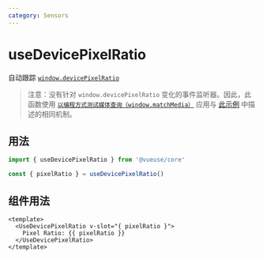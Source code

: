 ```yaml
---
category: Sensors
---
```


# useDevicePixelRatio

自动跟踪 [`window.devicePixelRatio`](https://developer.mozilla.org/docs/Web/API/Window/devicePixelRatio)

> 注意：没有针对 `window.devicePixelRatio` 变化的事件监听器。因此，此函数使用 [`以编程方式测试媒体查询（window.matchMedia）`](https://developer.mozilla.org/en-US/docs/Web/CSS/Media_Queries/Testing_media_queries) 应用与 [此示例](https://developer.mozilla.org/en-US/docs/Web/API/Window/devicePixelRatio#monitoring_screen_resolution_or_zoom_level_changes) 中描述的相同机制。

## 用法

```ts
import { useDevicePixelRatio } from '@vueuse/core'

const { pixelRatio } = useDevicePixelRatio()
```

## 组件用法

```vue
<template>
  <UseDevicePixelRatio v-slot="{ pixelRatio }">
    Pixel Ratio: {{ pixelRatio }}
  </UseDevicePixelRatio>
</template>
```
